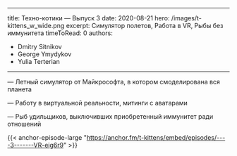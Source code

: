 
---
title: Техно-котики — Выпуск 3
date: 2020-08-21
hero: /images/t-kittens_w_wide.png
excerpt: Симулятор полетов, Работа в VR, Рыбы без иммунитета
timeToRead: 0
authors:
  - Dmitry Sitnikov
  - George Ymydykov
  - Yulia Terterian
---

— Летный симулятор от Майкрософта, в котором смоделирована вся планета

— Работу в виртуальной реальности, митинги с аватарами 

— Рыб удильщиков, выключивших приобретенный иммунитет ради отношений


{{< anchor-episode-large "https://anchor.fm/t-kittens/embed/episodes/----3-------VR-eig6r9" >}}
